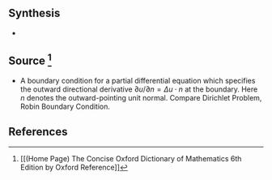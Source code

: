 ## Synthesis
- 
## Source [^1]
- A boundary condition for a partial differential equation which specifies the outward directional derivative $\partial u / \partial n = \Delta u \cdot n$ at the boundary. Here $n$ denotes the outward-pointing unit normal. Compare Dirichlet Problem, Robin Boundary Condition. 
## References

[^1]: [[(Home Page) The Concise Oxford Dictionary of Mathematics 6th Edition by Oxford Reference]]